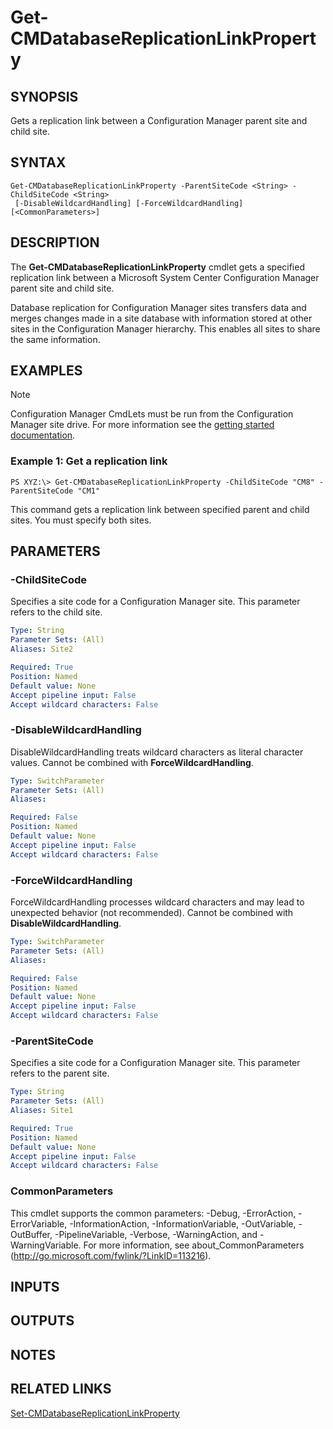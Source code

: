 ﻿---
external help file: AdminUI.PS.DatabaseReplication.dll-Help.xml
ms.assetid: CC332293-14EF-4E4A-8F5B-0D16FD9EA33D
online version: https://go.microsoft.com/fwlink/?linkid=834299
schema: 2.0.0
---

# Get-CMDatabaseReplicationLinkProperty

## SYNOPSIS
Gets a replication link between a Configuration Manager parent site and child site.

## SYNTAX

```
Get-CMDatabaseReplicationLinkProperty -ParentSiteCode <String> -ChildSiteCode <String>
 [-DisableWildcardHandling] [-ForceWildcardHandling] [<CommonParameters>]
```

## DESCRIPTION
The **Get-CMDatabaseReplicationLinkProperty** cmdlet gets a specified replication link between a Microsoft System Center Configuration Manager parent site and child site.

Database replication for Configuration Manager sites transfers data and merges changes made in a site database with information stored at other sites in the Configuration Manager hierarchy.
This enables all sites to share the same information.

## EXAMPLES

> [!NOTE]
> Configuration Manager CmdLets must be run from the Configuration Manager site drive.  For more information see the [getting started documentation](https://docs.microsoft.com/en-us/powershell/sccm/overview).


### Example 1: Get a replication link
```
PS XYZ:\> Get-CMDatabaseReplicationLinkProperty -ChildSiteCode "CM8" -ParentSiteCode "CM1"
```

This command gets a replication link between specified parent and child sites.
You must specify both sites.

## PARAMETERS

### -ChildSiteCode
Specifies a site code for a Configuration Manager site.
This parameter refers to the child site.

```yaml
Type: String
Parameter Sets: (All)
Aliases: Site2

Required: True
Position: Named
Default value: None
Accept pipeline input: False
Accept wildcard characters: False
```

### -DisableWildcardHandling
DisableWildcardHandling treats wildcard characters as literal character values. Cannot be combined with **ForceWildcardHandling**.

```yaml
Type: SwitchParameter
Parameter Sets: (All)
Aliases: 

Required: False
Position: Named
Default value: None
Accept pipeline input: False
Accept wildcard characters: False
```

### -ForceWildcardHandling
ForceWildcardHandling processes wildcard characters and may lead to unexpected behavior (not recommended). Cannot be combined with **DisableWildcardHandling**.

```yaml
Type: SwitchParameter
Parameter Sets: (All)
Aliases: 

Required: False
Position: Named
Default value: None
Accept pipeline input: False
Accept wildcard characters: False
```

### -ParentSiteCode
Specifies a site code for a Configuration Manager site.
This parameter refers to the parent site.

```yaml
Type: String
Parameter Sets: (All)
Aliases: Site1

Required: True
Position: Named
Default value: None
Accept pipeline input: False
Accept wildcard characters: False
```

### CommonParameters
This cmdlet supports the common parameters: -Debug, -ErrorAction, -ErrorVariable, -InformationAction, -InformationVariable, -OutVariable, -OutBuffer, -PipelineVariable, -Verbose, -WarningAction, and -WarningVariable. For more information, see about_CommonParameters (http://go.microsoft.com/fwlink/?LinkID=113216).

## INPUTS

## OUTPUTS

## NOTES

## RELATED LINKS

[Set-CMDatabaseReplicationLinkProperty](Set-CMDatabaseReplicationLinkProperty.md)


